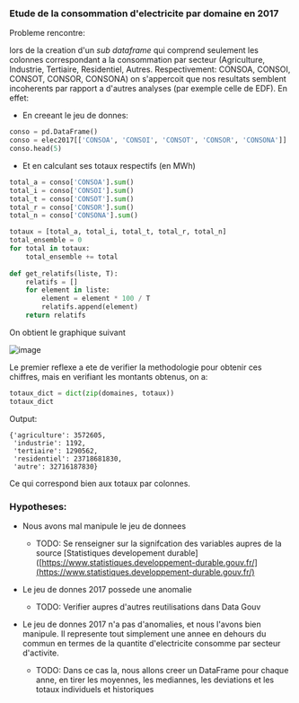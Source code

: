 ### Etude de la consommation d'electricite par domaine en 2017

Probleme rencontre:

lors de la creation d'un _sub dataframe_ qui comprend seulement les colonnes correspondant a la consommation par secteur (Agriculture, Industrie, Tertiaire, Residentiel, Autres. Respectivement: CONSOA, CONSOI, CONSOT, CONSOR, CONSONA)
on s'appercoit que nos resultats semblent incoherents par rapport a d'autres analyses (par exemple celle de EDF). En effet:

- En creeant le jeu de donnes:

```python
conso = pd.DataFrame()
conso = elec2017[['CONSOA', 'CONSOI', 'CONSOT', 'CONSOR', 'CONSONA']]
conso.head(5)
```

- Et en calculant ses totaux respectifs (en MWh)

```python
total_a = conso['CONSOA'].sum()
total_i = conso['CONSOI'].sum()
total_t = conso['CONSOT'].sum()
total_r = conso['CONSOR'].sum()
total_n = conso['CONSONA'].sum()

totaux = [total_a, total_i, total_t, total_r, total_n]
total_ensemble = 0
for total in totaux:
    total_ensemble += total
    
def get_relatifs(liste, T):
    relatifs = []
    for element in liste:
        element = element * 100 / T
        relatifs.append(element)
    return relatifs
```

On obtient le graphique suivant

![image](/home/alexis/Desktop/IPython/Electricite/graph2017.png)

Le premier reflexe a ete de verifier la methodologie pour obtenir ces chiffres, mais en verifiant les montants obtenus, on a:

```python
totaux_dict = dict(zip(domaines, totaux))
totaux_dict
```

Output: 

```
{'agriculture': 3572605,
 'industrie': 1192,
 'tertiaire': 1290562,
 'residentiel': 23718681830,
 'autre': 32716187830}
```

Ce qui correspond bien aux totaux par colonnes.

### Hypotheses:

- Nous avons mal manipule le jeu de donnees
  
  - TODO: Se renseigner sur la signifcation des variables aupres de la source [Statistiques developement durable]([https://www.statistiques.developpement-durable.gouv.fr/](https://www.statistiques.developpement-durable.gouv.fr/)

- Le jeu de donnes 2017 possede une anomalie
  
  - TODO: Verifier aupres d'autres reutilisations dans Data Gouv

- Le jeu de donnes 2017 n'a pas d'anomalies, et nous l'avons bien manipule. Il represente tout simplement une annee en dehours du commun en termes de la quantite d'electricite consomme par secteur d'activite.
  
  - TODO: Dans ce cas la, nous allons creer un DataFrame pour chaque anne, en tirer les moyennes, les mediannes, les deviations et les totaux individuels et historiques
  
  
